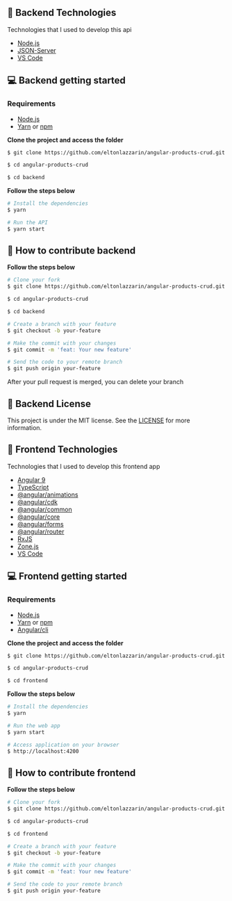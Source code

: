 ## 🚀 Backend Technologies

Technologies that I used to develop this api

- [Node.js](https://nodejs.org/en)
- [JSON-Server](https://github.com/typicode/json-server)
- [VS Code](https://code.visualstudio.com)

## 💻 Backend getting started

### Requirements

- [Node.js](https://nodejs.org/en/)
- [Yarn](https://classic.yarnpkg.com/) or [npm](https://www.npmjs.com/)

**Clone the project and access the folder**

```bash
$ git clone https://github.com/eltonlazzarin/angular-products-crud.git

$ cd angular-products-crud

$ cd backend
```

**Follow the steps below**

```bash
# Install the dependencies
$ yarn

# Run the API
$ yarn start
```

## 🤔 How to contribute backend

**Follow the steps below**

```bash
# Clone your fork
$ git clone https://github.com/eltonlazzarin/angular-products-crud.git

$ cd angular-products-crud

$ cd backend

# Create a branch with your feature
$ git checkout -b your-feature

# Make the commit with your changes
$ git commit -m 'feat: Your new feature'

# Send the code to your remote branch
$ git push origin your-feature
```

After your pull request is merged, you can delete your branch

## 📝 Backend License

This project is under the MIT license. See the [LICENSE](https://github.com/eltonlazzarin/angular-products-crud/blob/master/LICENSE) for more information.

## 🚀 Frontend Technologies

Technologies that I used to develop this frontend app

- [Angular 9](https://angular.io/docs)
- [TypeScript](https://www.typescriptlang.org)
- [@angular/animations](https://angular.io/guide/animations)
- [@angular/cdk](https://material.angular.io/guide/getting-started)
- [@angular/common](https://angular.io/api/common/http)
- [@angular/core](https://angular.io/api/core)
- [@angular/forms](https://angular.io/guide/forms-overview)
- [@angular/router](https://angular.io/guide/router)
- [RxJS](https://angular.io/guide/rx-library)
- [Zone.js](https://github.com/angular/angular/tree/master/packages/zone.js/)
- [VS Code](https://code.visualstudio.com)

## 💻 Frontend getting started

### Requirements

- [Node.js](https://nodejs.org/en/)
- [Yarn](https://classic.yarnpkg.com/) or [npm](https://www.npmjs.com/)
- [Angular/cli](https://angular.io/cli)

**Clone the project and access the folder**

```bash
$ git clone https://github.com/eltonlazzarin/angular-products-crud.git

$ cd angular-products-crud

$ cd frontend
```

**Follow the steps below**

```bash
# Install the dependencies
$ yarn

# Run the web app
$ yarn start

# Access application on your browser
$ http://localhost:4200
```

## 🤔 How to contribute frontend

**Follow the steps below**

```bash
# Clone your fork
$ git clone https://github.com/eltonlazzarin/angular-products-crud.git

$ cd angular-products-crud

$ cd frontend

# Create a branch with your feature
$ git checkout -b your-feature

# Make the commit with your changes
$ git commit -m 'feat: Your new feature'

# Send the code to your remote branch
$ git push origin your-feature
```
